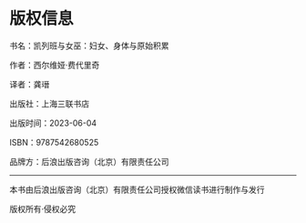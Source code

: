  

# 版权信息

书名：凯列班与女巫：妇女、身体与原始积累

作者：西尔维娅·费代里奇

译者：龚瑨

出版社：上海三联书店

出版时间：2023-06-04

ISBN：9787542680525

品牌方：后浪出版咨询（北京）有限责任公司

---

本书由后浪出版咨询（北京）有限责任公司授权微信读书进行制作与发行

版权所有·侵权必究